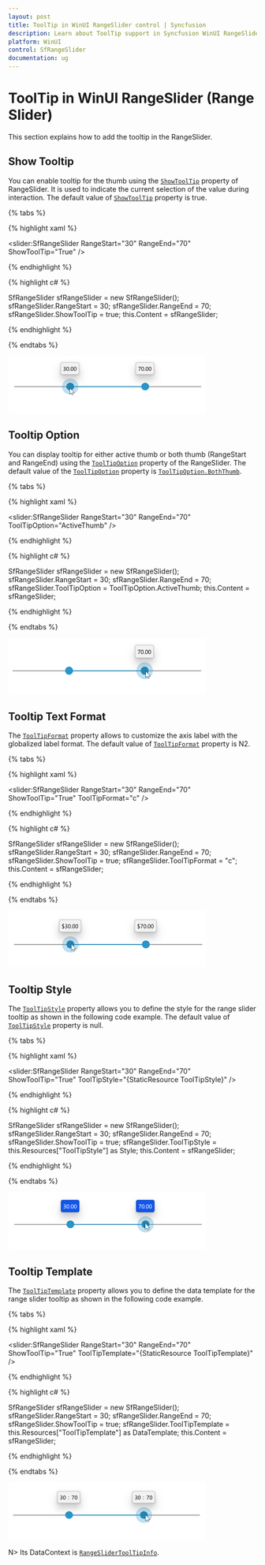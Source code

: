 ```yaml
---
layout: post
title: ToolTip in WinUI RangeSlider control | Syncfusion
description: Learn about ToolTip support in Syncfusion WinUI RangeSlider(SfRangeSlider) control with placement and more.
platform: WinUI
control: SfRangeSlider
documentation: ug
---
```


# ToolTip in WinUI RangeSlider (Range Slider)

This section explains how to add the tooltip in the RangeSlider.

## Show Tooltip

You can enable tooltip for the thumb using the [`ShowToolTip`](https://help.syncfusion.com/cr/winui/Syncfusion.UI.Xaml.Sliders.SliderBase.html#Syncfusion_UI_Xaml_Sliders_SliderBase_ShowToolTip) property of RangeSlider. It is used to indicate the current selection of the value during interaction. The default value of [`ShowToolTip`](https://help.syncfusion.com/cr/winui/Syncfusion.UI.Xaml.Sliders.SliderBase.html#Syncfusion_UI_Xaml_Sliders_SliderBase_ShowToolTip) property is true.

{% tabs %}

{% highlight xaml %}

<slider:SfRangeSlider RangeStart="30"
                      RangeEnd="70"
                      ShowToolTip="True" />

{% endhighlight %}

{% highlight c# %}

SfRangeSlider sfRangeSlider = new SfRangeSlider();
sfRangeSlider.RangeStart = 30;
sfRangeSlider.RangeEnd = 70;
sfRangeSlider.ShowToolTip = true;
this.Content = sfRangeSlider;

{% endhighlight %}

{% endtabs %}

![Range slider with tooltip](images/tooltip/slider-tooltip.png)

## Tooltip Option

You can display tooltip for either active thumb or both thumb (RangeStart and RangeEnd) using the [`ToolTipOption`](https://help.syncfusion.com/cr/winui/Syncfusion.UI.Xaml.Sliders.SfRangeSlider.html#Syncfusion_UI_Xaml_Sliders_SfRangeSlider_ToolTipOption) property of the RangeSlider. The default value of the [`ToolTipOption`](https://help.syncfusion.com/cr/winui/Syncfusion.UI.Xaml.Sliders.SfRangeSlider.html#Syncfusion_UI_Xaml_Sliders_SfRangeSlider_ToolTipOption) property is [`ToolTipOption.BothThumb`](https://help.syncfusion.com/cr/winui/Syncfusion.UI.Xaml.Sliders.TooltipOption.html#Syncfusion_UI_Xaml_Sliders_TooltipOption_BothThumb).

{% tabs %}

{% highlight xaml %}

<slider:SfRangeSlider RangeStart="30"
                      RangeEnd="70"
                      ToolTipOption="ActiveThumb" />

{% endhighlight %}

{% highlight c# %}

SfRangeSlider sfRangeSlider = new SfRangeSlider();
sfRangeSlider.RangeStart = 30;
sfRangeSlider.RangeEnd = 70;
sfRangeSlider.ToolTipOption = ToolTipOption.ActiveThumb;
this.Content = sfRangeSlider;

{% endhighlight %}

{% endtabs %}

![Range slider with tooltip option customization](images/tooltip/slider-tooltipoption.png)

## Tooltip Text Format

The [`ToolTipFormat`](https://help.syncfusion.com/cr/winui/Syncfusion.UI.Xaml.Sliders.SliderBase.html#Syncfusion_UI_Xaml_Sliders_SliderBase_ToolTipFormat) property allows to customize the axis label with the globalized label format. The default value of [`ToolTipFormat`](https://help.syncfusion.com/cr/winui/Syncfusion.UI.Xaml.Sliders.SliderBase.html#Syncfusion_UI_Xaml_Sliders_SliderBase_ToolTipFormat) property is N2.

{% tabs %}

{% highlight xaml %}

<slider:SfRangeSlider RangeStart="30"
                      RangeEnd="70"
                      ShowToolTip="True"
                      ToolTipFormat="c" />

{% endhighlight %}

{% highlight c# %}

SfRangeSlider sfRangeSlider = new SfRangeSlider();
sfRangeSlider.RangeStart = 30;
sfRangeSlider.RangeEnd = 70;
sfRangeSlider.ShowToolTip = true;
sfRangeSlider.ToolTipFormat = "c";
this.Content = sfRangeSlider;

{% endhighlight %}

{% endtabs %}

![Range slider with tooltip format customization](images/tooltip/slider-tooltipformat.png)

## Tooltip Style

The [`ToolTipStyle`](https://help.syncfusion.com/cr/winui/Syncfusion.UI.Xaml.Sliders.SliderBase.html#Syncfusion_UI_Xaml_Sliders_SliderBase_ToolTipStyle) property allows you to define the style for the range slider tooltip as shown in the following code example. The default value of [`ToolTipStyle`](https://help.syncfusion.com/cr/winui/Syncfusion.UI.Xaml.Sliders.SliderBase.html#Syncfusion_UI_Xaml_Sliders_SliderBase_ToolTipStyle) property is null.

{% tabs %}

{% highlight xaml %}

<Style x:Name="ToolTipStyle"
       TargetType="slider:SliderToolTip">
    <Setter Property="Background"
            Value="#1257eb" />
    <Setter Property="Foreground"
            Value="White" />
</Style>

<slider:SfRangeSlider RangeStart="30"
                      RangeEnd="70"
                      ShowToolTip="True"
                      ToolTipStyle="{StaticResource ToolTipStyle}" />

{% endhighlight %}

{% highlight c# %}

SfRangeSlider sfRangeSlider = new SfRangeSlider();
sfRangeSlider.RangeStart = 30;
sfRangeSlider.RangeEnd = 70;
sfRangeSlider.ShowToolTip = true;
sfRangeSlider.ToolTipStyle = this.Resources["ToolTipStyle"] as Style;
this.Content = sfRangeSlider;

{% endhighlight %}

{% endtabs %}

![Range slider with tooltip style](images/tooltip/slider-tooltipstyle.png)

## Tooltip Template

The [`ToolTipTemplate`](https://help.syncfusion.com/cr/winui/Syncfusion.UI.Xaml.Sliders.SliderBase.html#Syncfusion_UI_Xaml_Sliders_SliderBase_ToolTipTemplate) property allows you to define the data template for the range slider tooltip as shown in the following code example.

{% tabs %}

{% highlight xaml %}

<DataTemplate x:Name="ToolTipTemplate">
    <StackPanel Orientation="Horizontal">
        <TextBlock Text="{Binding RangeStartValue}" />
        <TextBlock Text=":"
                   Margin="5,0,5,0" />
        <TextBlock Text="{Binding RangeEndValue}" />
    </StackPanel>
</DataTemplate>

<slider:SfRangeSlider RangeStart="30"
                      RangeEnd="70"
                      ShowToolTip="True"
                      ToolTipTemplate="{StaticResource ToolTipTemplate}" />

{% endhighlight %}

{% highlight c# %}

SfRangeSlider sfRangeSlider = new SfRangeSlider();
sfRangeSlider.RangeStart = 30;
sfRangeSlider.RangeEnd = 70;
sfRangeSlider.ShowToolTip = true;
sfRangeSlider.ToolTipTemplate = this.Resources["ToolTipTemplate"] as DataTemplate;
this.Content = sfRangeSlider;

{% endhighlight %}

{% endtabs %}

![Range slider with tooltip template](images/tooltip/slider-tooltiptemplate.png)

N> Its DataContext is [`RangeSliderToolTipInfo`](https://help.syncfusion.com/cr/winui/Syncfusion.UI.Xaml.Sliders.RangeSliderToolTipInfo.html).
